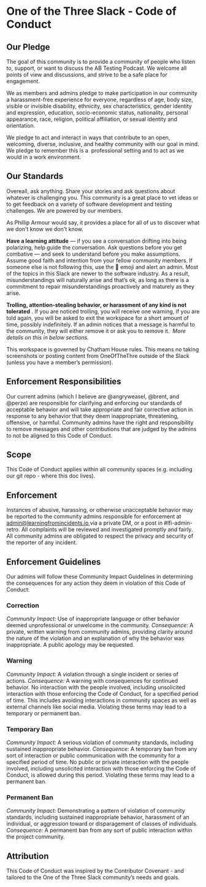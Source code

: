 # One of the Three Slack - Code of Conduct

## Our Pledge

The goal of this community is to provide a community of people who listen to, support, or want to discuss the AB Testing Podcast. We welcome all points of view and discussions, and strive to be a safe place for engagement.

We as members and admins pledge to make participation in our community a harassment-free experience for everyone, regardless of age, body size, visible or invisible disability, ethnicity, sex characteristics, gender identity and expression, education, socio-economic status, nationality, personal appearance, race, religion, political affiliation, or sexual identity and orientation.

We pledge to act and interact in ways that contribute to an open, welcoming, diverse, inclusive, and healthy community with our goal in mind. We pledge to remember this is a ​ professional setting ​and to act as we would in a work environment.

## Our Standards

Overeall, ask anything. Share your stories and ask questions about whatever is challenging you. This community is a great place to vet ideas or to get feedback on a variety of software development and testing challenges. We are powered by our members.

As Phillip Armour would say, it provides a place for all of us to discover what we don't know we don't know.

**Have a learning attitude** ​— if you see a conversation drifting into being polarizing, help guide the conversation. Ask questions before you get combative — and seek to understand before you make assumptions. Assume good faith and intention from your fellow community members. If someone else is not following this, use the :red_circle: emoji and alert an admin. Most of the topics in this Slack are newer to the software industry. As a result, misunderstandings will naturally arise and that’s ok, as long as there is a commitment to repair misunderstandings proactively and maturely as they arise.

**Trolling, attention-stealing behavior, or harassment of any kind is not tolerated** ​. If you are noticed trolling, you will receive one warning, if you are told again, you will be asked to exit the workspace for a short amount of time, possibly indefinitely. If an admin notices that a message is harmful to the community, they will either remove it or ask you to remove it. ​ _More details on this in below sections._

This workspace is governed by ​Chatham House rules​. This means no taking screenshots or posting content from OneOfTheThre outside of the Slack (unless you have a member’s permission). 

## Enforcement Responsibilities

Our current admins (which I believe are @angryweasel, @brent, and @perze) are responsible for clarifying and enforcing our standards of acceptable behavior and will take appropriate and fair corrective action in response to any behavior that they deem inappropriate, threatening, offensive, or harmful. Community admins have the right and responsibility to remove messages and other contributions that are judged by the admins to not be aligned to this Code of Conduct.

## Scope

This Code of Conduct applies within all community spaces (e.g. including our git repo - where this doc lives).

## Enforcement

Instances of abusive, harassing, or otherwise unacceptable behavior may be reported to the community admins responsible for enforcement at admin@learningfromincidents.io​, ​via a private DM, or a post in #lfi-admin-retro​. ​All complaints will be reviewed and investigated promptly and fairly. All community admins are obligated to respect the privacy and security of the reporter of any incident.

## Enforcement Guidelines

Our admins will follow these Community Impact Guidelines in determining the consequences for any action they deem in violation of this Code of Conduct:

### Correction

*Community Impact:* Use of inappropriate language or other behavior deemed unprofessional or unwelcome in the community.
*Consequence:* A private, written warning from community admins, providing clarity around the nature of the violation and an explanation of why the behavior was inappropriate. A public apology may be requested.

### Warning

*Community Impact:* A violation through a single incident or series of actions.
*Consequence:* A warning with consequences for continued behavior. No interaction with the people involved, including unsolicited interaction with those enforcing the Code of Conduct, for a specified period of time. This includes avoiding interactions in community spaces as well as external channels like social media. Violating these terms may lead to a temporary or permanent ban.

### Temporary Ban

*Community Impact:* A serious violation of community standards, including sustained inappropriate behavior.
*Consequence:* A temporary ban from any sort of interaction or public communication with the community for a specified period of time. No public or private interaction with the people involved, including unsolicited interaction with those enforcing the Code of Conduct, is allowed during this period. Violating these terms may lead to a permanent ban.

### Permanent Ban

*Community Impact:* Demonstrating a pattern of violation of community standards, including sustained inappropriate behavior, harassment of an individual, or aggression toward or disparagement of classes of individuals.
*Consequence:* A permanent ban from any sort of public interaction within the project community.

## Attribution

This Code of Conduct was inspired by the ​Contributor Covenant​ - and tailored to the One of the Three Slack community’s needs and goals.